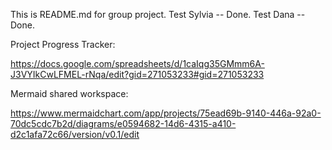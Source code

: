 This is README.md for group project.
Test Sylvia -- Done.
Test Dana -- Done.

Project Progress Tracker:

https://docs.google.com/spreadsheets/d/1caIqg35GMmm6A-J3VYIkCwLFMEL-rNqa/edit?gid=271053233#gid=271053233





Mermaid shared workspace:

https://www.mermaidchart.com/app/projects/75ead69b-9140-446a-92a0-70dc5cdc7b2d/diagrams/e0594682-14d6-4315-a410-d2c1afa72c66/version/v0.1/edit
